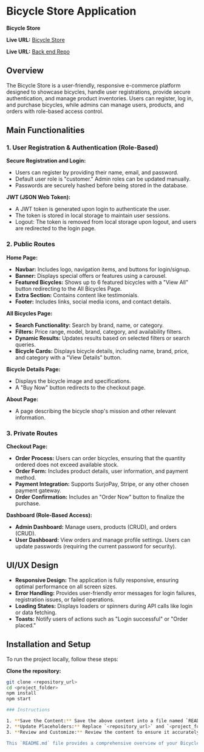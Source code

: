 # Bicycle Store Application

**Bicycle Store**

**Live URL:** [Bicycle Store](https://bi-cycle-client-six.vercel.app/)

**Live URL:** [Back end Repo]([https://bi-cycle-client-six.vercel.app/](https://github.com/mizanurrahman70/bicycle-server-4))

## Overview

The Bicycle Store is a user-friendly, responsive e-commerce platform designed to showcase bicycles, handle user registrations, provide secure authentication, and manage product inventories. Users can register, log in, and purchase bicycles, while admins can manage users, products, and orders with role-based access control.

## Main Functionalities

### 1. User Registration & Authentication (Role-Based)

**Secure Registration and Login:**
- Users can register by providing their name, email, and password.
- Default user role is "customer." Admin roles can be updated manually.
- Passwords are securely hashed before being stored in the database.

**JWT (JSON Web Token):**
- A JWT token is generated upon login to authenticate the user.
- The token is stored in local storage to maintain user sessions.
- Logout: The token is removed from local storage upon logout, and users are redirected to the login page.

### 2. Public Routes

**Home Page:**
- **Navbar:** Includes logo, navigation items, and buttons for login/signup.
- **Banner:** Displays special offers or features using a carousel.
- **Featured Bicycles:** Shows up to 6 featured bicycles with a "View All" button redirecting to the All Bicycles Page.
- **Extra Section:** Contains content like testimonials.
- **Footer:** Includes links, social media icons, and contact details.

**All Bicycles Page:**
- **Search Functionality:** Search by brand, name, or category.
- **Filters:** Price range, model, brand, category, and availability filters.
- **Dynamic Results:** Updates results based on selected filters or search queries.
- **Bicycle Cards:** Displays bicycle details, including name, brand, price, and category with a "View Details" button.

**Bicycle Details Page:**
- Displays the bicycle image and specifications.
- A "Buy Now" button redirects to the checkout page.

**About Page:**
- A page describing the bicycle shop's mission and other relevant information.

### 3. Private Routes

**Checkout Page:**
- **Order Process:** Users can order bicycles, ensuring that the quantity ordered does not exceed available stock.
- **Order Form:** Includes product details, user information, and payment method.
- **Payment Integration:** Supports SurjoPay, Stripe, or any other chosen payment gateway.
- **Order Confirmation:** Includes an "Order Now" button to finalize the purchase.

**Dashboard (Role-Based Access):**
- **Admin Dashboard:** Manage users, products (CRUD), and orders (CRUD).
- **User Dashboard:** View orders and manage profile settings. Users can update passwords (requiring the current password for security).

## UI/UX Design

- **Responsive Design:** The application is fully responsive, ensuring optimal performance on all screen sizes.
- **Error Handling:** Provides user-friendly error messages for login failures, registration issues, or failed operations.
- **Loading States:** Displays loaders or spinners during API calls like login or data fetching.
- **Toasts:** Notify users of actions such as "Login successful" or "Order placed."



## Installation and Setup

To run the project locally, follow these steps:

**Clone the repository:**

```bash
git clone <repository_url>
cd <project_folder>
npm install
npm start

### Instructions

1. **Save the Content:** Save the above content into a file named `README.md` in the root directory of your project.
2. **Update Placeholders:** Replace `<repository_url>` and `<project_folder>` with the actual URL and folder name of your project.
3. **Review and Customize:** Review the content to ensure it accurately reflects your project's features and setup instructions. Customize any sections as needed.

This `README.md` file provides a comprehensive overview of your Bicycle Store Application, making it easier for users and developers to understand and set up your project.

